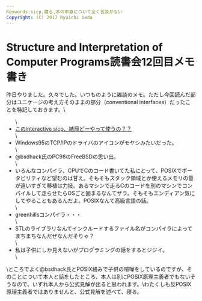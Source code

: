 ```yaml
---
Keywords:sicp,寝る,本の中身について全く言及がない
Copyright: (C) 2017 Ryuichi Ueda
---
```


# <!--:ja-->Structure and Interpretation of Computer Programs読書会12回目メモ書き<!--:-->
昨日やりました。久々でした。いつものように雑談のメモ。ただし今回読んだ部分はユニケージの考え方そのままの部分（conventional interfaces）だったことを特記しておきます。\\<ul>\	<li><a href="http://xuanji.appspot.com/isicp/" target="_blank">このinteractive sicp、結局どーやって使うの？？</a></li>\\	<li>Windows95のTCP/IPのドライバのアイコンがモヤシみたいだった。</li>\	<li>\@bsdhack氏のPC98のFreeBSDの思い出。</li>\	<li>いろんなコンパイラ、CPUでCのコード書いてた私にとって、POSIXでポータビリティなど望むのは甘え。そもそもスタック領域とか使えるメモリの量が違いすぎて移植は力技。あるマシンで走るCのコードを別のマシンでコンパイルして走らせたらOSごと固まるなんてザラ。そもそもエンディアン気にしてやることもあるんだよ。POSIXなんて高級言語の話。</li>\	<li>greenhillsコンパイラ・・・</li>\\	<li>STLのライブラリなんてインクルードするファイル名がコンパイラによってまちまちなんだぜなんだそりゃ？</li>\	<li>私は子供にしか見えないがプログラミングの話をするとジジイ。</li>\\</ul>\\ところでよく\@bsdhack氏とPOSIX絡みで子供の喧嘩をしているのですが、そのことについて本人と話をしたところ、本人は別にPOSIX原理主義者でもないそうなので、いずれ本人から公式見解が出ると思われます。\\わたくしも反POSIX原理主義者ではありませんと、公式見解を述べて、寝る。
